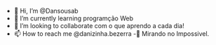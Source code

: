 - 👋 Hi, I’m @Dansousab
- 🌱 I’m currently learning programção Web
- 💞️ I’m looking to collaborate  com o que aprendo a cada dia!
- 📫 How to reach me  @danizinha.bezerra
-🏹  Mirando no Impossivel.
<!---
Dansousab/Dansousab is a ✨ special ✨ repository because its `README.md` (this file) appears on your GitHub profile.
You can click the Preview link to take a look at your changes.
--->
